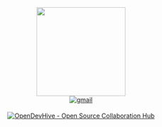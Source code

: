 
<div align="center">
  <img src="https://i.giphy.com/media/v1.Y2lkPTc5MGI3NjExYnFlbzJteHZpcGh3dTRiMGVvMWE2a3I0ZnhuNGI0dGJveDIzM3I5ayZlcD12MV9pbnRlcm5hbF9naWZfYnlfaWQmY3Q9cw/nYD66ng26rP1WMmXwx/giphy.gif" width="200"/>
</div>


<div  align="center">
  <a href="mailto:wolfwereyou@gmail.com" target="_blank">
<img src=https://img.shields.io/badge/gmail-%2300acee.svg?color=EA4335&style=for-the-badge&logo=gmail&logoColor=white alt=gmail style="margin-bottom: 5px;" />
  </a>
</div>
 
<p align="center">  
  <a href="https://github.com/DenverCoder1/readme-typing-svg">  
    <img src="https://readme-typing-svg.herokuapp.com?font=Arial&color=FFFFFF&size=20&center=true&vCenter=true&width=500&height=70&lines=OpenDevHive+-+Open+Source+Collaboration+Hub;Open+to+Contributions+from+Everyone;Explore,+Fork,+and+Improve+Repositories;" alt="OpenDevHive - Open Source Collaboration Hub">  
  </a>  
</p>  
